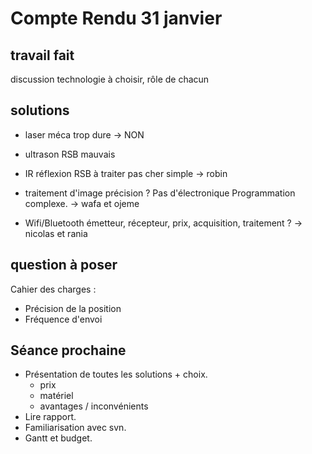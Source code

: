 # Compte Rendu 31 janvier #

## travail fait ##
discussion technologie à choisir, rôle de chacun

## solutions ##

- laser
    méca trop dure -> NON

- ultrason
    RSB mauvais

- IR
    réflexion
    RSB à traiter
    pas cher
    simple
    -> robin

- traitement d'image
    précision ?
    Pas d'électronique
    Programmation complexe.
    -> wafa et ojeme

- Wifi/Bluetooth
    émetteur, récepteur, prix, acquisition, traitement ?
    -> nicolas et rania


## question à poser ##

Cahier des charges :
- Précision de la position
- Fréquence d'envoi

## Séance prochaine ##

- Présentation de toutes les solutions + choix.
    - prix
    - matériel
    - avantages / inconvénients
- Lire rapport.
- Familiarisation avec svn.
- Gantt et budget.



